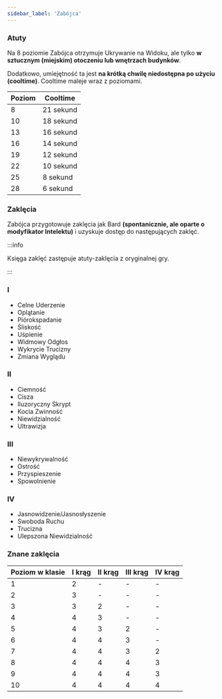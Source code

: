 ```yaml
---
sidebar_label: 'Zabójca'
---
```



### Atuty

Na 8 poziomie Zabójca otrzymuje Ukrywanie na Widoku, ale tylko **w sztucznym (miejskim) otoczeniu lub wnętrzach budynków**.

Dodatkowo, umiejętność ta jest **na krótką chwilę niedostępna po użyciu (cooltime)**. Cooltime maleje wraz z poziomami.

| Poziom | Cooltime  |
|--------|-----------|
| 8      | 21 sekund |
| 10     | 18 sekund |
| 13     | 16 sekund |
| 16     | 14 sekund |
| 19     | 12 sekund |
| 22     | 10 sekund |
| 25     | 8 sekund  |
| 28     | 6 sekund  |

### Zaklęcia

Zabójca przygotowuje zaklęcia jak Bard **(spontanicznie, ale oparte o modyfikator Intelektu)** i uzyskuje dostęp do następujących zaklęć.

:::info

Księga zaklęć zastępuje atuty-zaklęcia z oryginalnej gry.

:::

### I

- Celne Uderzenie
- Oplątanie
- Piórokspadanie
- Śliskość
- Uśpienie
- Widmowy Odgłos
- Wykrycie Trucizny
- Zmiana Wyglądu

### II

- Ciemność
- Cisza
- Iluzoryczny Skrypt
- Kocia Zwinność
- Niewidzialność
- Ultrawizja

### III

- Niewykrywalność
- Ostrość
- Przyspieszenie
- Spowolnienie

### IV

- Jasnowidzenie/Jasnosłyszenie
- Swoboda Ruchu
- Trucizna
- Ulepszona Niewidzialność

### Znane zaklęcia

| Poziom w klasie | I krąg | II krąg | III krąg | IV krąg |
|-----------------|--------|---------|----------|---------|
| 1               | 2      | -       | -        | -       |
| 2               | 3      | -       | -        | -       |
| 3               | 3      | 2       | -        | -       |
| 4               | 4      | 3       | -        | -       |
| 5               | 4      | 3       | 2        | -       |
| 6               | 4      | 4       | 3        | -       |
| 7               | 4      | 4       | 3        | 2       |
| 8               | 4      | 4       | 4        | 3       |
| 9               | 4      | 4       | 4        | 3       |
| 10              | 4      | 4       | 4        | 4       |
